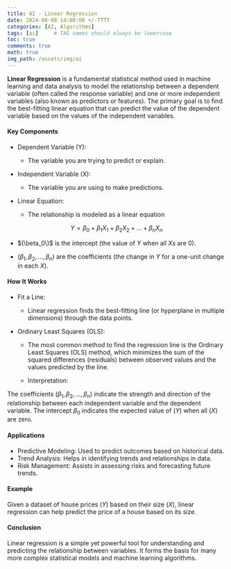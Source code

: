 ```yaml
---
title: AI - Linear Regression
date: 2024-06-08 14:00:00 +/-TTTT
categories: [AI, Algorithms]
tags: [ai]     # TAG names should always be lowercase
toc: true
comments: true
math: true
img_path: /assets/img/ai
---
```


**Linear Regression** is a fundamental statistical method used in machine learning and data analysis to model the relationship between a dependent variable (often called the response variable) and one or more independent variables (also known as predictors or features). The primary goal is to find the best-fitting linear equation that can predict the value of the dependent variable based on the values of the independent variables.

#### Key Components ####
+ Dependent Variable (Y):
  + The variable you are trying to predict or explain.

+ Independent Variable (X):
  + The variable you are using to make predictions.

+ Linear Equation:
  + The relationship is modeled as a linear equation

$$
Y = \beta_0 + \beta_1 X_1 + \beta_2 X_2 + \ldots + \beta_n X_n
$$

  + $(\beta_0\)$ is the intercept (the value of $Y$ when all $Xs$ are 0).

+ $(\beta_1, \beta_2, \ldots, \beta_n)$ are the coefficients (the change in $Y$ for a one-unit change in each $X$).

#### How It Works ####
+ Fit a Line:

  + Linear regression finds the best-fitting line (or hyperplane in multiple dimensions) through the data points.

+ Ordinary Least Squares (OLS):

  + The most common method to find the regression line is the Ordinary Least Squares (OLS) method, which minimizes the sum of the squared differences (residuals) between observed values and the values predicted by the line.
  
  + Interpretation:

The coefficients $(\beta_1, \beta_2, \ldots, \beta_n)$ indicate the strength and direction of the relationship between each independent variable and the dependent variable.
The intercept $\beta_0$ indicates the expected value of $(Y)$ when all $(X)$ are zero.

#### Applications ####
+ Predictive Modeling: Used to predict outcomes based on historical data.
+ Trend Analysis: Helps in identifying trends and relationships in data.
+ Risk Management: Assists in assessing risks and forecasting future trends.

#### Example ####
Given a dataset of house prices $(Y)$ based on their size $(X)$, linear regression can help predict the price of a house based on its size.

#### Conclusion ####
Linear regression is a simple yet powerful tool for understanding and predicting the relationship between variables. It forms the basis for many more complex statistical models and machine learning algorithms.



